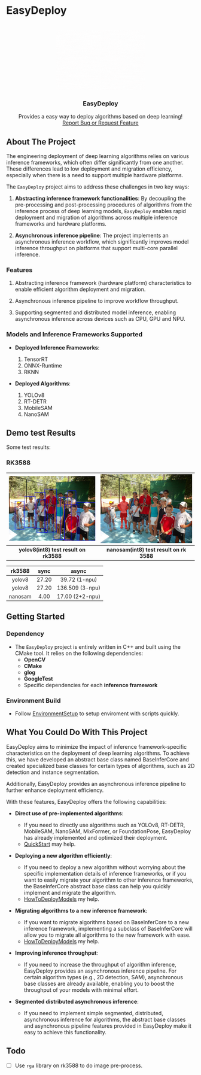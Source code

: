 # EasyDeploy
<!-- PROJECT LOGO -->
<br />
<div align="center">
  <a href="https://github.com/zz990099/EasyDeploy">
    <img src="assets/logo.gif" alt="Logo" width="240" height="160" style="animation: play 5s infinite;">
  </a>

  <h3 align="center">EasyDeploy</h3>

  <p align="center">
    Provides a easy way to deploy algorithms based on deep learning!
    <br />
    <a href="https://github.com/zz990099/EasyDeploy/issues/new">Report Bug or Request Feature</a>
  </p>
</div>

## About The Project

The engineering deployment of deep learning algorithms relies on various inference frameworks, which often differ significantly from one another. These differences lead to low deployment and migration efficiency, especially when there is a need to support multiple hardware platforms. 

The `EasyDeploy` project aims to address these challenges in two key ways:  

1. **Abstracting inference framework functionalities**: By decoupling the pre-processing and post-processing procedures of algorithms from the inference process of deep learning models, `EasyDeploy` enables rapid deployment and migration of algorithms across multiple inference frameworks and hardware platforms.  

2. **Asynchronous inference pipeline**: The project implements an asynchronous inference workflow, which significantly improves model inference throughput on platforms that support multi-core parallel inference.

### Features

1. Abstracting inference framework (hardware platform) characteristics to enable efficient algorithm deployment and migration.  

2. Asynchronous inference pipeline to improve workflow throughput.  

3. Supporting segmented and distributed model inference, enabling asynchronous inference across devices such as CPU, GPU and NPU.

### Models and Inference Frameworks Supported 

- **Deployed Inference Frameworks**:  
  1. TensorRT  
  2. ONNX-Runtime  
  3. RKNN

- **Deployed Algorithms**:  
  1. YOLOv8  
  2. RT-DETR  
  3. MobileSAM  
  4. NanoSAM

## Demo test Results

Some test results:

### RK3588
| ![1](./assets/rk3588_yolov8_result.jpg) | ![2](./assets/rk3588_nanosam_result.png) |
|:----------------------------------------:|:----------------------------------------:|
| **yolov8(int8) test result on rk3588**  | **nanosam(int8) test result on rk 3588** |

|  rk3588   |   sync   |  async   |
|:---------:|:---------:|:----------------:|
|  yolov8   |   27.20   |  39.72 (1-npu)   |
|  yolov8   |   27.20   |  136.509 (3-npu) |
|  nanosam  |   4.00    |  17.00 (2+2-npu) |



## Getting Started

### Dependency

- The `EasyDeploy` project is entirely written in C++ and built using the CMake tool. It relies on the following dependencies:  
    - **OpenCV**  
    - **CMake**  
    - **glog**  
    - **GoogleTest**  
    - Specific dependencies for each **inference framework**

### Environment Build
- Follow [EnvironmentSetup](doc/EnviromentSetup.md) to setup enviroment with scripts quickly. 

## What You Could Do With This Project

EasyDeploy aims to minimize the impact of inference framework-specific characteristics on the deployment of deep learning algorithms. To achieve this, we have developed an abstract base class named BaseInferCore and created specialized base classes for certain types of algorithms, such as 2D detection and instance segmentation.

Additionally, EasyDeploy provides an asynchronous inference pipeline to further enhance deployment efficiency. 

With these features, EasyDeploy offers the following capabilities:

- **Direct use of pre-implemented algorithms**:
    - If you need to directly use algorithms such as YOLOv8, RT-DETR, MobileSAM, NanoSAM, MixFormer, or FoundationPose, EasyDeploy has already implemented and optimized their deployment.
    - [QuickStart](doc/QuickStart.md) may help.

- **Deploying a new algorithm efficiently**:
    - If you need to deploy a new algorithm without worrying about the specific implementation details of inference frameworks, or if you want to easily migrate your algorithm to other inference frameworks, the BaseInferCore abstract base class can help you quickly implement and migrate the algorithm.
    - [HowToDeployModels](doc/HowToDeployModels.md) my help.

- **Migrating algorithms to a new inference framework**:
    - If you want to migrate algorithms based on BaseInferCore to a new inference framework, implementing a subclass of BaseInferCore will allow you to migrate all algorithms to the new framework with ease.
    - [HowToDeployModels](doc/HowToDeployModels.md) my help.

- **Improving inference throughput**:
    - If you need to increase the throughput of algorithm inference, EasyDeploy provides an asynchronous inference pipeline. For certain algorithm types (e.g., 2D detection, SAM), asynchronous base classes are already available, enabling you to boost the throughput of your models with minimal effort.

- **Segmented distributed asynchronous inference**:
    - If you need to implement simple segmented, distributed, asynchronous inference for algorithms, the abstract base classes and asynchronous pipeline features provided in EasyDeploy make it easy to achieve this functionality.

## Todo

- [ ] Use `rga` library on rk3588 to do image pre-process.